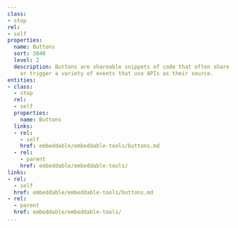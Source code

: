 ```yaml
---
class:
- stop
rel:
- self
properties:
  name: Buttons
  sort: 3040
  level: 2
  description: Buttons are shareable snippets of code that often share, syndicate
    or trigger a variety of events that use APIs as their source.
entities:
- class:
  - stop
  rel:
  - self
  properties:
    name: Buttons
  links:
  - rel:
    - self
    href: embeddable/embeddable-tools/buttons.md
  - rel:
    - parent
    href: embeddable/embeddable-tools/
links:
- rel:
  - self
  href: embeddable/embeddable-tools/buttons.md
- rel:
  - parent
  href: embeddable/embeddable-tools/
...
```

